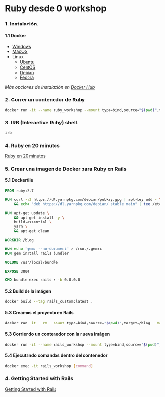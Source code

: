 # Ruby desde 0 workshop

### 1. Instalación.

#### 1.1 Docker

- [Windows](https://hub.docker.com/editions/community/docker-ce-desktop-windows)
- [MacOS](https://hub.docker.com/editions/community/docker-ce-desktop-mac)
- Linux
  - [Ubuntu](https://hub.docker.com/editions/community/docker-ce-server-ubuntu)
  - [CentOS](https://hub.docker.com/editions/community/docker-ce-server-centos)
  - [Debian](https://hub.docker.com/editions/community/docker-ce-server-debian)
  - [Fedora](https://hub.docker.com/editions/community/docker-ce-server-fedora)

_Más opciones de instalación en [Docker Hub](https://hub.docker.com/search?q=&type=edition&offering=community)_

### 2. Correr un contenedor de Ruby

```bash
docker run -it --name ruby_workshop --mount type=bind,source="$(pwd)",target=/workspace ruby:2.7 bash
```

### 3. IRB (Interactive Ruby) shell.

```bash
irb
```

### 4. Ruby en 20 minutos

[Ruby en 20 minutos](https://www.ruby-lang.org/es/documentation/quickstart/)

### 5. Crear una imagen de Docker para Ruby on Rails

#### 5.1 Dockerfile

```Dockerfile
FROM ruby:2.7

RUN curl -sS https://dl.yarnpkg.com/debian/pubkey.gpg | apt-key add - \
    && echo "deb https://dl.yarnpkg.com/debian/ stable main" | tee /etc/apt/sources.list.d/yarn.list

RUN apt-get update \
    && apt-get install -y \
    build-essential \
    yarn \
    && apt-get clean

WORKDIR /blog

RUN echo "gem: --no-document" > /root/.gemrc
RUN gem install rails bundler

VOLUME /usr/local/bundle

EXPOSE 3000

CMD bundle exec rails s -b 0.0.0.0
```

#### 5.2 Build de la imágen

```bash
docker build --tag rails_custom:latest .
```

#### 5.3 Creamos el proyecto en Rails

```bash
docker run -it --rm --mount type=bind,source="$(pwd)",target=/blog --mount type=volume,source=blog_bundle,target=/usr/local/bundle rails_custom:latest rails new .
```

#### 5.3 Corriendo un contenedor con la nueva imágen

```bash
docker run -it --name rails_workshop --mount type=bind,source="$(pwd)",target=/blog --mount type=volume,source=blog_bundle,target=/usr/local/bundle --publish 3000:3000 rails_custom:latest
```

#### 5.4 Ejecutando comandos dentro del contenedor

```bash
docker exec -it rails_workshop [command]
```

### 4. Getting Started with Rails

[Getting Started with Rails](https://guides.rubyonrails.org/getting_started.html)
